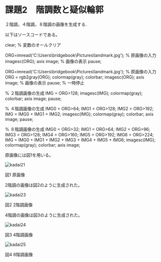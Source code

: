 # 課題2　階調数と疑似輪郭
２階調，４階調，８階調の画像を生成する.

以下はソースコードである。

clear; % 変数のオールクリア

ORG=imread('C:\Users\bridgebook\Pictures\landmark.jpg'); % 原画像の入力
imagesc(ORG); axis image; % 画像の表示
pause;

ORG=imread('C:\Users\bridgebook\Pictures\landmark.jpg'); % 原画像の入力
ORG = rgb2gray(ORG); colormap(gray); colorbar;
imagesc(ORG); axis image; % 画像の表示
pause; % 一時停止

% ２階調画像の生成
IMG = ORG>128;
imagesc(IMG); colormap(gray); colorbar;  axis image;
pause;

% ４階調画像の生成
IMG0 = ORG>64;
IMG1 = ORG>128;
IMG2 = ORG>192;
IMG = IMG0 + IMG1 + IMG2;
imagesc(IMG); colormap(gray); colorbar;  axis image;
pause;

% ８階調画像の生成
IMG0 = ORG>32;
IMG1 = ORG>64;
IMG2 = ORG>96;
IMG3 = ORG>128;
IMG4 = ORG>160;
IMG5 = ORG>192;
IMG6 = ORG>224;
IMG = IMG0 + IMG1 + IMG2 + IMG3 + IMG4 + IMG5 + IMG6;
imagesc(IMG); colormap(gray); colorbar;  axis image;


原画像には図1を用いる。

![kadai21](https://user-images.githubusercontent.com/35340807/34881718-a95a9966-f7f7-11e7-87b9-a45660013616.png)

図1 原画像

2階調の画像は図2のように生成された。

![kadai23](https://user-images.githubusercontent.com/35340807/34881721-a9b8ce32-f7f7-11e7-8fe9-51a84010a7c9.png)

図2 2階調画像

4階調の画像は図3のように生成された。

![kadai24](https://user-images.githubusercontent.com/35340807/34881722-aa2a1524-f7f7-11e7-9501-fe8d7c86669b.png)

図3 4階調画像

![kadai25](https://user-images.githubusercontent.com/35340807/34881723-aa59ad70-f7f7-11e7-9175-8dc552aa8035.png)

図4 8階調画像
